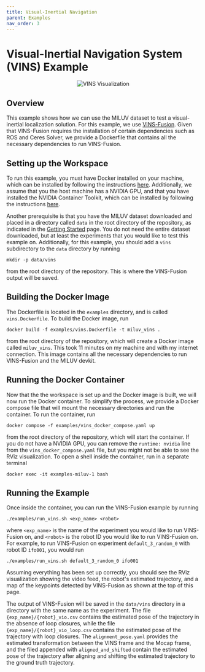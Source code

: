 ```yaml
---
title: Visual-Inertial Navigation
parent: Examples
nav_order: 3
---
```


# Visual-Inertial Navigation System (VINS) Example

<div align="center">
    <img src="https://decargroup.github.io/miluv/assets/vins.gif" alt="VINS Visualization">
</div>

## Overview
This example shows how we can use the MILUV dataset to test a visual-inertial localization solution. For this example, we use [VINS-Fusion](https://github.com/HKUST-Aerial-Robotics/VINS-Fusion). Given that VINS-Fusion requires the installation of certain dependencies such as ROS and Ceres Solver, we provide a Dockerfile that contains all the necessary dependencies to run VINS-Fusion.

## Setting up the Workspace
To run this example, you must have Docker installed on your machine, which can be installed by following the instructions [here](https://docs.docker.com/get-docker/). Additionally, we assume that you the host machine has a NVIDIA GPU, and that you have installed the NVIDIA Container Toolkit, which can be installed by following the instructions [here](https://docs.nvidia.com/datacenter/cloud-native/container-toolkit/install-guide.html).

Another prerequisite is that you have the MILUV dataset downloaded and placed in a directory called `data` in the root directory of the repository, as indicated in the [Getting Started](https://decargroup.github.io/miluv/docs/gettingstarted.html) page. You do not need the entire dataset downloaded, but at least the experiments that you would like to test this example on. Additionally, for this example, you should add a `vins` subdirectory to the `data` directory by running
```
mkdir -p data/vins
```
from the root directory of the repository. This is where the VINS-Fusion output will be saved.

## Building the Docker Image
The Dockerfile is located in the `examples` directory, and is called `vins.Dockerfile`. To build the Docker image, run
```
docker build -f examples/vins.Dockerfile -t miluv_vins .
```
from the root directory of the repository, which will create a Docker image called `miluv_vins`. This took 11 minutes on my machine and with my internet connection. This image contains all the necessary dependencies to run VINS-Fusion and the MILUV devkit.

## Running the Docker Container 
Now that the the workspace is set up and the Docker image is built, we will now run the Docker container. To simplify the process, we provide a Docker compose file that will mount the necessary directories and run the container. To run the container, run
```
docker compose -f examples/vins_docker_compose.yaml up
```
from the root directory of the repository, which will start the container. If you do not have a NVIDIA GPU, you can remove the `runtime: nvidia` line from the `vins_docker_compose.yaml` file, but you might not be able to see the RViz visualization. To open a shell inside the container, run in a separate terminal
```
docker exec -it examples-miluv-1 bash
```

## Running the Example
Once inside the container, you can run the VINS-Fusion example by running
```
./examples/run_vins.sh <exp_name> <robot>
```
where `<exp_name>` is the name of the experiment you would like to run VINS-Fusion on, and `<robot>` is the robot ID you would like to run VINS-Fusion on. For example, to run VINS-Fusion on experiment `default_3_random_0` with robot ID `ifo001`, you would run
```
./examples/run_vins.sh default_3_random_0 ifo001
```
Assuming everything has been set up correctly, you should see the RViz visualization showing the video feed, the robot's estimated trajectory, and a map of the keypoints detected by VINS-Fusion as shown at the top of this page. 

The output of VINS-Fusion will be saved in the `data/vins` directory in a directory with the same name as the experiment. The file `{exp_name}/{robot}_vio.csv` contains the estimated pose of the trajectory in the absence of loop closures, while the file `{exp_name}/{robot}_vio_loop.csv` contains the estimated pose of the trajectory with loop closures. The `alignment_pose.yaml` provides the estimated transformation between the VINS frame and the Mocap frame, and the filed appended with `aligned_and_shifted` contain the estimated pose of the trajectory after aligning and shifting the estimated trajectory to the ground truth trajectory.
